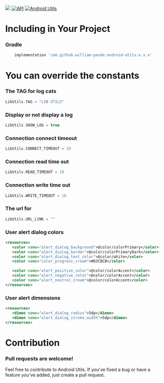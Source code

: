 [![](https://jitpack.io/v/WilliamPande/android-utils.svg)](https://jitpack.io/#WilliamPande/android-utils)
[![API](https://img.shields.io/badge/API-9%2B-brightgreen.svg?style=flat)](https://android-arsenal.com/api?level=9)
[![Android Utils](https://img.shields.io/badge/Android%20Arsenal-Android%20Betterpickers-brightgreen.svg?style=flat)](https://android-arsenal.com/details/1/118)

Including in Your Project
=========================
### Gradle

```groovy
    implementation 'com.github.william-pande:android-utils:x.x.x'
```

You can override the constants
=================================
### The TAG for log cats
```kotlin
LibUtils.TAG = "LIB UTILS"
```

### Display or not display a log
```kotlin
LibUtils.SHOW_LOG = true
```

### Connection connect timeout
```kotlin
LibUtils.CONNECT_TIMEOUT = 10
```

### Connection read time out
```kotlin
LibUtils.READ_TIMEOUT = 10
```

### Connection write time out
```kotlin
LibUtils.WRITE_TIMEOUT = 10
```

### The url for   
```kotlin  
LibUtils.URL_LINK = ""
```

### User alert dialog colors
 ```xml
<resources>
    <color name="alert_dialog_background">@color/colorPrimary</color>
    <color name="alert_dialog_border">@color/colorPrimaryDark</color>
    <color name="alert_dialog_text_color">@color/white</color>
    <color name="color_progress_cream">#D3CBCB</color>
   
    <color name="alert_positive_color">@color/colorAccent</color>
    <color name="alert_negative_color">@color/colorAccent</color>
    <color name="alert_neutral_cream">@color/colorAccent</color>
</resources>
 ```
 
### User alert dimensions
 ```xml
 <resources>
    <dimen name="alert_dialog_radius">5dp</dimen>
    <dimen name="alert_dialog_stroke_width">5dp</dimen>
 </resources>
 ```
 
 Contribution
 ===================
 ### Pull requests are welcome!
 Feel free to contribute to Android Utils.
 If you've fixed a bug or have a feature you've added, just create a pull request.